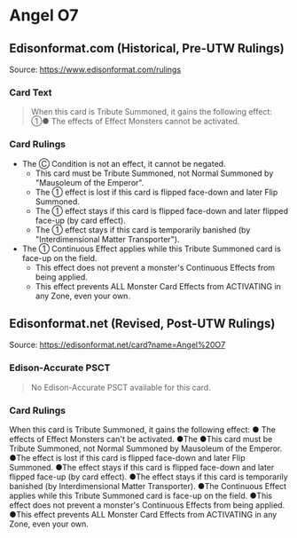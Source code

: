 # Angel O7

## Edisonformat.com (Historical, Pre-UTW Rulings)

Source: https://www.edisonformat.com/rulings

### Card Text

> When this card is Tribute Summoned, it gains the following effect: ①● The effects of Effect Monsters cannot be activated.

### Card Rulings

*   The Ⓒ Condition is not an effect, it cannot be negated.
    *   This card must be Tribute Summoned, not Normal Summoned by "Mausoleum of the Emperor".
    *   The ① effect is lost if this card is flipped face-down and later Flip Summoned.
    *   The ① effect stays if this card is flipped face-down and later flipped face-up (by card effect).
    *   The ① effect stays if this card is temporarily banished (by "Interdimensional Matter Transporter").
*   The ① Continuous Effect applies while this Tribute Summoned card is face-up on the field.
    *   This effect does not prevent a monster's Continuous Effects from being applied.
    *   This effect prevents ALL Monster Card Effects from ACTIVATING in any Zone, even your own.

## Edisonformat.net (Revised, Post-UTW Rulings)

Source: https://edisonformat.net/card?name=Angel%20O7

### Edison-Accurate PSCT

> No Edison-Accurate PSCT available for this card.

### Card Rulings

When this card is Tribute Summoned, it gains the following effect: ● The effects of Effect Monsters can't be activated.
●The ●This card must be Tribute Summoned, not Normal Summoned by Mausoleum of the Emperor.
●The effect is lost if this card is flipped face-down and later Flip Summoned.
●The effect stays if this card is flipped face-down and later flipped face-up (by card effect).
●The effect stays if this card is temporarily banished (by Interdimensional Matter Transporter).
●The Continuous Effect applies while this Tribute Summoned card is face-up on the field.
●This effect does not prevent a monster's Continuous Effects from being applied.
●This effect prevents ALL Monster Card Effects from ACTIVATING in any Zone, even your own.
            
